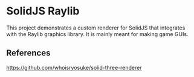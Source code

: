 # SolidJS Raylib

This project demonstrates a custom renderer for SolidJS that integrates with the Raylib graphics library. It is mainly meant for making game GUIs.

## References

https://github.com/whoisryosuke/solid-three-renderer
